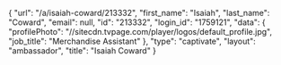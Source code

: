 {
    "url": "\/a\/isaiah-coward\/213332",
    "first_name": "Isaiah",
    "last_name": "Coward",
    "email": null,
    "id": "213332",
    "login_id": "1759121",
    "data": {
        "profilePhoto": "\/\/sitecdn.tvpage.com\/player\/logos\/default_profile.jpg",
        "job_title": "Merchandise Assistant"
    },
    "type": "captivate",
    "layout": "ambassador",
    "title": "Isaiah Coward"
}